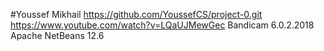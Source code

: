 #Youssef Mikhail
https://github.com/YoussefCS/project-0.git
https://www.youtube.com/watch?v=LQaUJMewGec
Bandicam 6.0.2.2018
Apache NetBeans 12.6

